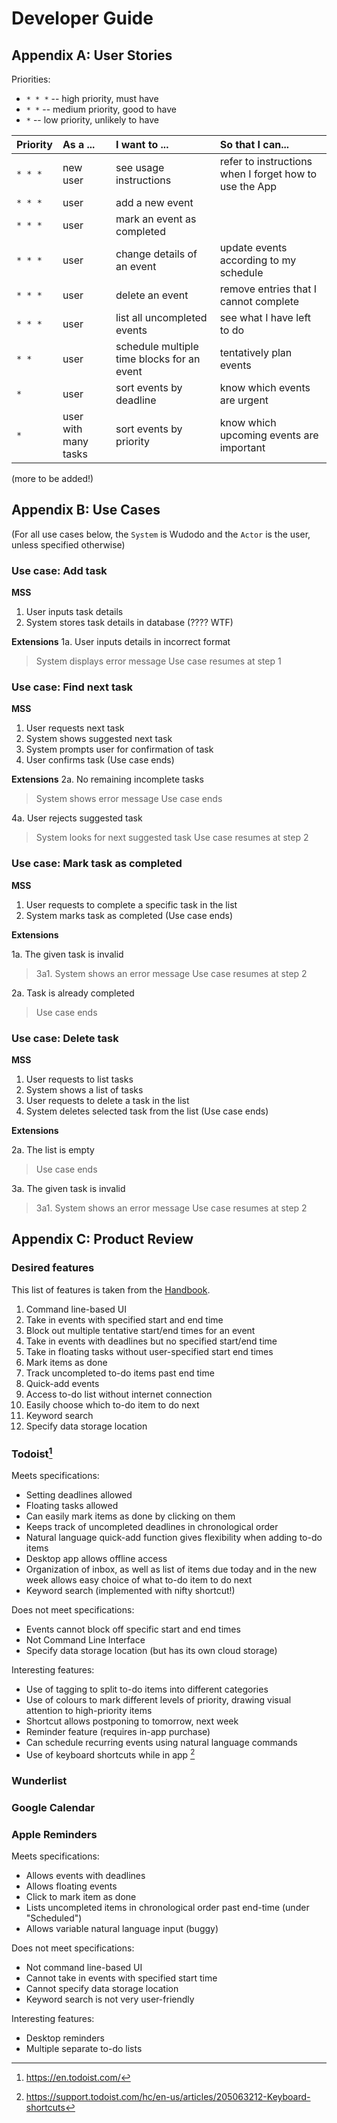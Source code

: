 ﻿# Developer Guide

## Appendix A: User Stories
Priorities: 
- `* * *` -- high priority, must have
- `* *` -- medium priority, good to have
- `*` -- low priority, unlikely to have

Priority | As a ... | I want to ... | So that I can...
-------- | :------- | :------------ | :-----------
`* * *` | new user | see usage instructions | refer to instructions when I forget how to use the App
`* * *` | user | add a new event | 
`* * *` | user | mark an event as completed |
`* * *` | user | change details of an event | update events according to my schedule
`* * *` | user | delete an event | remove entries that I cannot complete
`* * *` | user | list all uncompleted events | see what I have left to do
`* *`	| user | schedule multiple time blocks for an event | tentatively plan events
`*`		| user | sort events by deadline | know which events are urgent
`*` 	| user with many tasks | sort events by priority | know which upcoming events are important

(more to be added!)


## Appendix B: Use Cases
(For all use cases below, the `System` is Wudodo and the `Actor` is the user, unless specified otherwise)

### Use case: Add task
**MSS**
1. User inputs task details
2. System stores task details in database (???? WTF)

**Extensions**
1a. User inputs details in incorrect format
> System displays error message
> Use case resumes at step 1



### Use case: Find next task
**MSS**
1. User requests next task
2. System shows suggested next task
3. System prompts user for confirmation of task
3. User confirms task
(Use case ends)

**Extensions**
2a. No remaining incomplete tasks
> System shows error message
> Use case ends

4a. User rejects suggested task
> System looks for next suggested task
> Use case resumes at step 2

### Use case: Mark task as completed

**MSS**
1. User requests to complete a specific task in the list
4. System marks task as completed
(Use case ends)

**Extensions**

1a. The given task is invalid
> 3a1. System shows an error message
> Use case resumes at step 2

2a. Task is already completed
> Use case ends

### Use case: Delete task
**MSS**
1. User requests to list tasks
2. System shows a list of tasks
3. User requests to delete a task in the list
4. System deletes selected task from the list
(Use case ends)

**Extensions**

2a. The list is empty
> Use case ends

3a. The given task is invalid
> 3a1. System shows an error message
> Use case resumes at step 2

## Appendix C: Product Review

### Desired features
This list of features is taken from the [Handbook](http://www.comp.nus.edu.sg/~cs2103/AY1617S1/contents/handbook.html#handbook-project-product).
1. Command line-based UI
2. Take in events with specified start and end time
2. Block out multiple tentative start/end times for an event
2. Take in events with deadlines but no specified start/end time
3. Take in floating tasks  without user-specified start end times
5. Mark items as done
4. Track uncompleted to-do items past end time
5. Quick-add events
6. Access to-do list without internet connection
7. Easily choose which to-do item to do next
8. Keyword search
8. Specify data storage location

### Todoist[^1]

Meets specifications:
- Setting deadlines allowed
- Floating tasks allowed
- Can easily mark items as done by clicking on them
- Keeps track of uncompleted deadlines in chronological order
- Natural language quick-add function gives flexibility when adding to-do items
- Desktop app allows offline access
- Organization of inbox, as well as list of items due today and in the new week allows easy choice of what to-do item to do next
- Keyword search (implemented with nifty shortcut!)


Does not meet specifications:
- Events cannot block off specific start and end times
- Not Command Line Interface
- Specify data storage location (but has its own cloud storage)

Interesting features:
- Use of tagging to split to-do items into different categories
- Use of colours to mark different levels of priority, drawing visual attention to high-priority items
- Shortcut allows postponing to tomorrow, next week
- Reminder feature (requires in-app purchase)
- Can schedule recurring events using natural language commands
- Use of keyboard shortcuts while in app [^2]


### Wunderlist


### Google Calendar

### Apple Reminders
Meets specifications:
- Allows events with deadlines
- Allows floating events
- Click to mark item as done
- Lists uncompleted items in chronological order past end-time (under "Scheduled")
- Allows variable natural language input (buggy)

Does not meet specifications:
- Not command line-based UI
- Cannot take in events with specified start time
- Cannot specify data storage location
- Keyword search is not very user-friendly

Interesting features:
- Desktop reminders
- Multiple separate to-do lists

[^1]: https://en.todoist.com/
[^2]: https://support.todoist.com/hc/en-us/articles/205063212-Keyboard-shortcuts